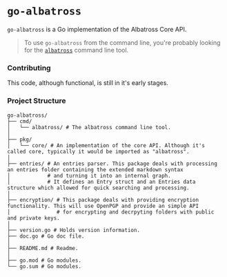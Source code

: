 # `go-albatross`
`go-albatross` is a Go implementation of the Albatross Core API.

> To use `go-albatross` from the command line, you're probably looking for the [`albatross`](https://github.com/albatross-org/go-albatross/cmd/albatross) command line tool.

### Contributing
This code, although functional, is still in it's early stages.

### Project Structure

```
go-albatross/
├── cmd/
│   └── albatross/ # The albatross command line tool.
│
├── pkg/
│   └── core/ # An implementation of the core API. Although it's called core, typically it would be imported as "albatross".
│
├── entries/ # An entries parser. This package deals with processing an entries folder containing the extended markdown syntax
│            # and turning it into an internal graph.
│            # It defines an Entry struct and an Entries data structure which allowed for quick searching and processing.
│
├── encryption/ # This package deals with providing encryption functionality. This will use OpenPGP and provide an simple API
│               # for encrypting and decrpyting folders with public and private keys.
│
├── version.go # Holds version information.
├── doc.go # Go doc file.
│
├── README.md # Readme.
│
├── go.mod # Go modules.
└── go.sum # Go modules.
```